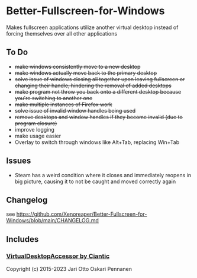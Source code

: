 # Better-Fullscreen-for-Windows
Makes fullscreen applications utilize another virtual desktop instead of forcing themselves over all other applications

## To Do
- ~~make windows consistently move to a new desktop~~
- ~~make windows actually move back to the primary desktop~~
- ~~solve issue of windows closing all together upon leaving fullscreen or changing their handle, hindering the removal of added desktops~~
- ~~make program not throw you back onto a different desktop because you're switching to another one~~
- ~~make multiple instances of Firefox work~~
- ~~solve issue of invalid window handles being used~~
- ~~remove desktops and window handles if they become invalid (due to program closure)~~
- improve logging
- make usage easier
- Overlay to switch through windows like Alt+Tab, replacing Win+Tab

## Issues
- Steam has a weird condition where it closes and immediately reopens in big picture, causing it to not be caught and moved correctly again

## Changelog
see https://github.com/Xenoreaper/Better-Fullscreen-for-Windows/blob/main/CHANGELOG.md

## Includes
### [VirtualDesktopAccessor by Ciantic](https://github.com/Ciantic/VirtualDesktopAccessor)
Copyright (c) 2015-2023 Jari Otto Oskari Pennanen
